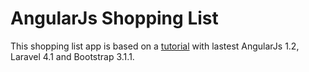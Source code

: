 # AngularJs Shopping List

This shopping list app is based on a [tutorial](http://return-true.com/2013/06/angularjs-shopping-list-application-part-1/) with lastest AngularJs 1.2, Laravel 4.1 and Bootstrap 3.1.1.
